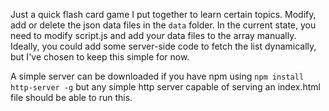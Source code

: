 Just a quick flash card game I put together to learn certain topics. Modify, add or delete the json data files in the `data` folder. In the current state, you need to modify script.js and add your data files to the array manually. Ideally, you could add some server-side code to fetch the list dynamically, but I've chosen to keep this simple for now.

A simple server can be downloaded if you have npm using `npm install http-server -g` but any simple http server capable of serving an index.html file should be able to run this.
